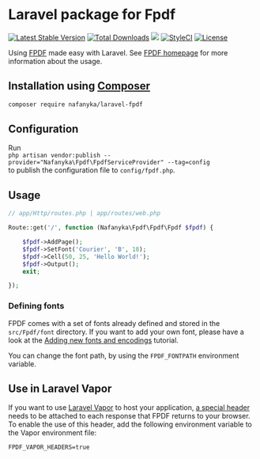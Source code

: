 # Laravel package for Fpdf

[![Latest Stable Version](https://poser.pugx.org/nafanyka/laravel-fpdf/v/stable?format=flat-square)](https://packagist.org/packages/nafanyka/laravel-fpdf)
[![Total Downloads](https://poser.pugx.org/nafanyka/laravel-fpdf/downloads?format=flat-square)](https://packagist.org/packages/nafanyka/laravel-fpdf)
[![](https://github.com/nafanyka/laravel-fpdf/workflows/Tests/badge.svg)](https://github.com/nafanyka/laravel-fpdf/actions)
[![StyleCI](https://styleci.io/repos/59506451/shield)](https://styleci.io/repos/59506451)
[![License](https://poser.pugx.org/nafanyka/laravel-fpdf/license?format=flat-square)](https://packagist.org/packages/nafanyka/laravel-fpdf)

Using [FPDF](http://www.fpdf.org/) made easy with Laravel. See [FPDF homepage](http://www.fpdf.org/) for more information about the usage.

## Installation using [Composer](https://getcomposer.org/)

```sh
composer require nafanyka/laravel-fpdf
```

## Configuration

Run  
`php artisan vendor:publish --provider="Nafanyka\Fpdf\FpdfServiceProvider" --tag=config`  
to publish the configuration file to `config/fpdf.php`.

## Usage

```php
// app/Http/routes.php | app/routes/web.php

Route::get('/', function (Nafanyka\Fpdf\Fpdf\Fpdf $fpdf) {

    $fpdf->AddPage();
    $fpdf->SetFont('Courier', 'B', 18);
    $fpdf->Cell(50, 25, 'Hello World!');
    $fpdf->Output();
    exit;

});
```

### Defining fonts

FPDF comes with a set of fonts already defined and stored in the `src/Fpdf/font` directory.
If you want to add your own font, please have a look at the [Adding new fonts and encodings](http://www.fpdf.org/en/tutorial/tuto7.htm) tutorial.

You can change the font path, by using the `FPDF_FONTPATH` environment variable.

## Use in Laravel Vapor

If you want to use [Laravel Vapor](https://vapor.laravel.com) to host your application,
[a special header](https://docs.vapor.build/1.0/projects/development.html#binary-responses) needs to be attached to each response that FPDF returns to your browser.
To enable the use of this header, add the following environment variable to the Vapor environment file:

```dotenv
FPDF_VAPOR_HEADERS=true
```
